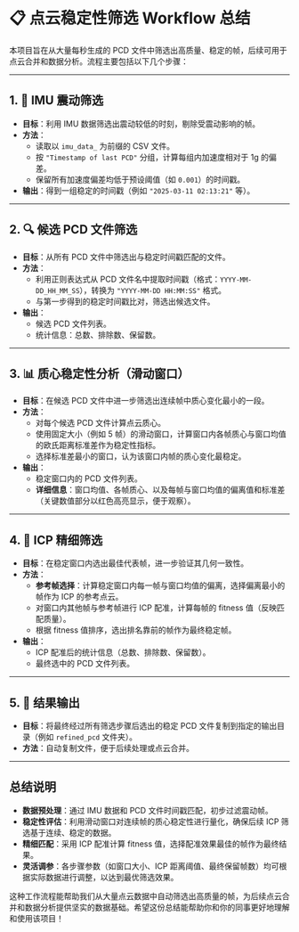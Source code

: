# 📋 点云稳定性筛选 Workflow 总结

本项目旨在从大量每秒生成的 PCD 文件中筛选出高质量、稳定的帧，后续可用于点云合并和数据分析。流程主要包括以下几个步骤：

---

## 1. 🚀 IMU 震动筛选

- **目标**：利用 IMU 数据筛选出震动较低的时刻，剔除受震动影响的帧。
- **方法**：
  - 读取以 `imu_data_` 为前缀的 CSV 文件。
  - 按 `"Timestamp of last PCD"` 分组，计算每组内加速度相对于 1g 的偏差。
  - 保留所有加速度偏差均低于预设阈值（如 `0.001`）的时间戳。
- **输出**：得到一组稳定的时间戳（例如 `"2025-03-11 02:13:21"` 等）。

---

## 2. 🔍 候选 PCD 文件筛选

- **目标**：从所有 PCD 文件中筛选出与稳定时间戳匹配的文件。
- **方法**：
  - 利用正则表达式从 PCD 文件名中提取时间戳（格式：`YYYY-MM-DD_HH_MM_SS`），转换为 `"YYYY-MM-DD HH:MM:SS"` 格式。
  - 与第一步得到的稳定时间戳比对，筛选出候选文件。
- **输出**：
  - 候选 PCD 文件列表。
  - 统计信息：总数、排除数、保留数。

---

## 3. 📊 质心稳定性分析（滑动窗口）

- **目标**：在候选 PCD 文件中进一步筛选出连续帧中质心变化最小的一段。
- **方法**：
  - 对每个候选 PCD 文件计算点云质心。
  - 使用固定大小（例如 5 帧）的滑动窗口，计算窗口内各帧质心与窗口均值的欧氏距离标准差作为稳定性指标。
  - 选择标准差最小的窗口，认为该窗口内帧的质心变化最稳定。
- **输出**：
  - 稳定窗口内的 PCD 文件列表。
  - **详细信息**：窗口均值、各帧质心、以及每帧与窗口均值的偏离值和标准差（关键数值部分以红色高亮显示，便于观察）。

---

## 4. 🎯 ICP 精细筛选

- **目标**：在稳定窗口内选出最佳代表帧，进一步验证其几何一致性。
- **方法**：
  - **参考帧选择**：计算稳定窗口内每一帧与窗口均值的偏离，选择偏离最小的帧作为 ICP 的参考点云。
  - 对窗口内其他帧与参考帧进行 ICP 配准，计算每帧的 fitness 值（反映匹配质量）。
  - 根据 fitness 值排序，选出排名靠前的帧作为最终稳定帧。
- **输出**：
  - ICP 配准后的统计信息（总数、排除数、保留数）。
  - 最终选中的 PCD 文件列表。

---

## 5. 📁 结果输出

- **目标**：将最终经过所有筛选步骤后选出的稳定 PCD 文件复制到指定的输出目录（例如 `refined_pcd` 文件夹）。
- **方法**：自动复制文件，便于后续处理或点云合并。

---

## 总结说明

- **数据预处理**：通过 IMU 数据和 PCD 文件时间戳匹配，初步过滤震动帧。
- **稳定性评估**：利用滑动窗口对连续帧的质心稳定性进行量化，确保后续 ICP 筛选基于连续、稳定的数据。
- **精细匹配**：采用 ICP 配准计算 fitness 值，选择配准效果最佳的帧作为最终结果。
- **灵活调参**：各步骤参数（如窗口大小、ICP 距离阈值、最终保留帧数）均可根据实际数据进行调整，以达到最优筛选效果。

这种工作流程能帮助我们从大量点云数据中自动筛选出高质量的帧，为后续点云合并和数据分析提供坚实的数据基础。希望这份总结能帮助你和你的同事更好地理解和使用该项目！
